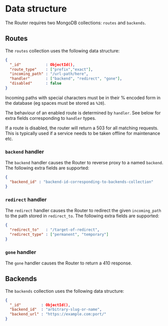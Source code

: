 # Data structure

The Router requires two MongoDB collections: `routes` and `backends`.

## Routes

The `routes` collection uses the following data structure:

```json
{
  "_id"           : ObjectId(),
  "route_type"    : ["prefix","exact"],
  "incoming_path" : "/url-path/here",
  "handler"       : ["backend", "redirect", "gone"],
  "disabled"      : false
}
```

Incoming paths with special characters must be in their % encoded form in the
database (eg spaces must be stored as `%20`).

The behaviour of an enabled route is determined by `handler`. See below for
extra fields corresponding to `handler` types.

If a route is disabled, the router will return a 503 for all matching requests.
This is typically used if a service needs to be taken offline for maintenance
etc.

### `backend` handler

The `backend` handler causes the Router to reverse proxy to a named
`backend`. The following extra fields are supported:

```json
{
  "backend_id" : "backend-id-corresponding-to-backends-collection"
}
```

### `redirect` handler

The `redirect` handler causes the Router to redirect the given
`incoming_path` to the path stored in `redirect_to`. The following
extra fields are supported:

```json
{
  "redirect_to"   : "/target-of-redirect",
  "redirect_type" : ["permanent", "temporary"]
}
```

### `gone` handler

The `gone` handler causes the Router to return a 410 response.

## Backends

The `backends` collection uses the following data structure:

```json
{
  "_id"         : ObjectId(),
  "backend_id"  : "arbitrary-slug-or-name",
  "backend_url" : "https://example.com:port/"
}
```
